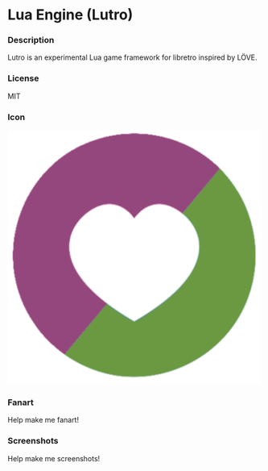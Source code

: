 # Lua Engine (Lutro)

### Description

Lutro is an experimental Lua game framework for libretro inspired by LÖVE.

### License

MIT

### Icon

![Lua Engine (Lutro) icon](game.libretro.lutro/resources/icon.png)

### Fanart

Help make me fanart!

### Screenshots

Help make me screenshots!
